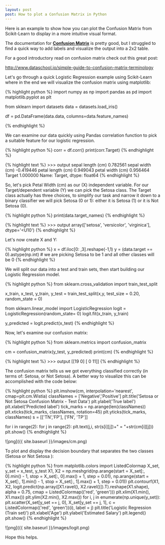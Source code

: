 ```yaml
---
layout: post
post: How to plot a Confusion Matrix in Python
---
```


Here is an example to show how you can plot the Confusion Matrix from Scikit-Learn to display in a more intuitive visual format. 

The documentation for **[Confusion Matrix](http://scikit-learn.org/stable/modules/generated/sklearn.metrics.confusion_matrix.html)** is pretty good, but I struggled to find a quick way to add labels and visualize the output into a 2x2 table.

For a good introductory read on confusion matrix check out this great post:  

<http://www.dataschool.io/simple-guide-to-confusion-matrix-terminology>

Let's go through a quick Logistic Regression example using Scikit-Learn where in the end we will visualize the confusion matrix using matplotlib:

{% highlight python %}
import numpy as np
import pandas as pd
import matplotlib.pyplot as plt

from sklearn import datasets
data = datasets.load_iris()

df = pd.DataFrame(data.data, columns=data.feature_names)

{% endhighlight %}

We can examine our data quickly using Pandas correlation function to pick a suitable feature for our logistic regression.


{% highlight python %}
corr = df.corr()
print(corr.Target)
{% endhighlight %}



{% highlight text %}
    >>> output
    sepal length (cm)    0.782561
    sepal width (cm)    -0.419446
    petal length (cm)    0.949043
    petal width (cm)     0.956464
    Target               1.000000
    Name: Target, dtype: float64
{% endhighlight %}

So, let's pick Petal Width (cm) as our (X) independent variable. For our Target/dependent variable (Y) we can pick the Setosa class. The Target class actually has three choices, to simplify our task and narrow it down to a binary classifier we will pick Setosa (0 or 1): either it is Setosa (1) or it is Not Setosa (0).

{% highlight python %}
print(data.target_names)
{% endhighlight %}

{% highlight text %}
    >>> output
    array(['setosa', 'versicolor', 'virginica'],
      dtype='<U10')
{% endhighlight  %}  

Let's now create X and Y:

{% highlight python %}
x = df.iloc[0: ,3].reshape(-1,1)
y = (data.target == 0).astype(np.int) # we are picking Setosa to be 1 and all other classes will be 0
{% endhighlight  %}

We will split our data into a test and train sets, then start building our Logistic Regression model.

{% highlight python %}
from sklearn.cross_validation import train_test_split

x_train, x_test, y_train, y_test = train_test_split(x,y, test_size = 0.20, random_state = 0)

from sklearn.linear_model import LogisticRegression
logit = LogisticRegression(random_state= 0)
logit.fit(x_train, y_train)

y_predicted = logit.predict(x_test)
{% endhighlight %}

Now, let's examine our confusion matrix:

{% highlight python %}
from sklearn.metrics import confusion_matrix

cm = confusion_matrix(y_test, y_predicted)
print(cm)
{% endhighlight %}

{% highlight text %}
    >>> output
    [[19  0]
    [ 0 11]]
{% endhighlight %}

The confusion matrix tells us we got everything classified correctly (in terms of: Setosa, or Not Setosa). A better way to visualize this can be accomplished with the code below:

{% highlight python %}
plt.imshow(cm, interpolation='nearest', cmap=plt.cm.Wistia)
classNames = ['Negative','Positive']
plt.title('Setosa or Not Setosa Confusion Matrix - Test Data')
plt.ylabel('True label')
plt.xlabel('Predicted label')
tick_marks = np.arange(len(classNames))
plt.xticks(tick_marks, classNames, rotation=45)
plt.yticks(tick_marks, classNames)
s = [['TN','FP'], ['FN', 'TP']]

for i in range(2):
    for j in range(2):
        plt.text(j,i, str(s[i][j])+" = "+str(cm[i][j]))
plt.show()
{% endhighlight %}

![png]({{ site.baseurl }}/images/cm.png)

To plot and display the decision boundary that separates the two classes (Setosa or Not Setosa ):

{% highlight python %}
from matplotlib.colors import ListedColormap
X_set, y_set = x_test, y_test
X1, X2 = np.meshgrid(np.arange(start = X_set[:, 0].min() - 1, stop = X_set[:, 0].max() + 1, step = 0.01),
                     np.arange(start = X_set[:, 1].min() - 1, stop = X_set[:, 1].max() + 1, step = 0.01))
plt.contourf(X1, X2, logit.predict(np.array([X1.ravel(), X2.ravel()]).T).reshape(X1.shape),
             alpha = 0.75, cmap = ListedColormap(('red', 'green')))
plt.xlim(X1.min(), X1.max())
plt.ylim(X2.min(), X2.max())
for i, j in enumerate(np.unique(y_set)):
    plt.scatter(X_set[y_set == j, 0], X_set[y_set == j, 1],
                c = ListedColormap(('red', 'green'))(i), label = j)
plt.title('Logistic Regression (Train set)')
plt.xlabel('Age')
plt.ylabel('Estimated Salary')
plt.legend()
plt.show()
{% endhighlight %}

![png]({{ site.baseurl }}/images/logit.png)

Hope this helps.